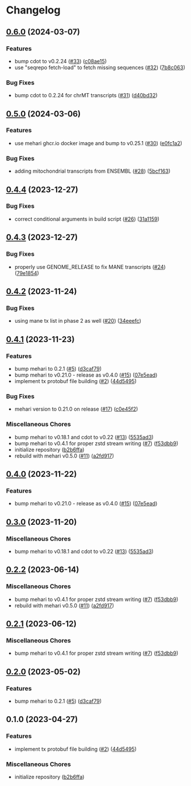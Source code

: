 # Changelog

## [0.6.0](https://github.com/varfish-org/mehari-data-tx/compare/v0.5.0...v0.6.0) (2024-03-07)


### Features

* bump cdot to v0.2.24 ([#33](https://github.com/varfish-org/mehari-data-tx/issues/33)) ([c08ae15](https://github.com/varfish-org/mehari-data-tx/commit/c08ae15c7580000dfdee493bbcafc4d16ff6cf80))
* use "seqrepo fetch-load" to fetch missing sequences ([#32](https://github.com/varfish-org/mehari-data-tx/issues/32)) ([7b8c063](https://github.com/varfish-org/mehari-data-tx/commit/7b8c063763bce26faea9d069466f8094cb6f5731))


### Bug Fixes

* bump cdot to 0.2.24 for chrMT transcripts ([#31](https://github.com/varfish-org/mehari-data-tx/issues/31)) ([d40bd32](https://github.com/varfish-org/mehari-data-tx/commit/d40bd32296a761be058953392647217872496412))

## [0.5.0](https://github.com/varfish-org/mehari-data-tx/compare/v0.4.4...v0.5.0) (2024-03-06)


### Features

* use mehari ghcr.io docker image and bump to v0.25.1 ([#30](https://github.com/varfish-org/mehari-data-tx/issues/30)) ([e0fc1a2](https://github.com/varfish-org/mehari-data-tx/commit/e0fc1a217ec17471e8720bfa325814e01727b9c5))


### Bug Fixes

* adding mitochondrial transcripts from ENSEMBL ([#28](https://github.com/varfish-org/mehari-data-tx/issues/28)) ([5bcf163](https://github.com/varfish-org/mehari-data-tx/commit/5bcf1633226c2e932f52d99e7c8381a817777942))

## [0.4.4](https://github.com/bihealth/mehari-data-tx/compare/v0.4.3...v0.4.4) (2023-12-27)


### Bug Fixes

* correct conditional arguments in build script ([#26](https://github.com/bihealth/mehari-data-tx/issues/26)) ([31a1159](https://github.com/bihealth/mehari-data-tx/commit/31a1159c4a42adb39167ca4f69c3f5f3d077b69b))

## [0.4.3](https://github.com/bihealth/mehari-data-tx/compare/v0.4.2...v0.4.3) (2023-12-27)


### Bug Fixes

* properly use GENOME_RELEASE to fix MANE transcripts ([#24](https://github.com/bihealth/mehari-data-tx/issues/24)) ([79e1854](https://github.com/bihealth/mehari-data-tx/commit/79e18542de40057d6eeeefbe9bdff208e1b44df3))

## [0.4.2](https://github.com/bihealth/mehari-data-tx/compare/v0.4.1...v0.4.2) (2023-11-24)


### Bug Fixes

* using mane tx list in phase 2 as well ([#20](https://github.com/bihealth/mehari-data-tx/issues/20)) ([34eeefc](https://github.com/bihealth/mehari-data-tx/commit/34eeefc2008c4ca2460c628ab1061d76b839799e))

## [0.4.1](https://github.com/bihealth/mehari-data-tx/compare/v0.4.0...v0.4.1) (2023-11-23)


### Features

* bump mehari to 0.2.1 ([#5](https://github.com/bihealth/mehari-data-tx/issues/5)) ([d3caf79](https://github.com/bihealth/mehari-data-tx/commit/d3caf7992a4f7d2b169914536cff5b00ff0811f4))
* bump mehari to v0.21.0 - release as v0.4.0 ([#15](https://github.com/bihealth/mehari-data-tx/issues/15)) ([07e5ead](https://github.com/bihealth/mehari-data-tx/commit/07e5ead23b5137b210a85b913f58ac62a3383d7b))
* implement tx protobuf file building ([#2](https://github.com/bihealth/mehari-data-tx/issues/2)) ([44d5495](https://github.com/bihealth/mehari-data-tx/commit/44d549596ef66fc7303529e2b6077fc6b508ba74))


### Bug Fixes

* mehari version to 0.21.0 on release ([#17](https://github.com/bihealth/mehari-data-tx/issues/17)) ([c0e45f2](https://github.com/bihealth/mehari-data-tx/commit/c0e45f24fc7732014c920ff94a84f3b686c78ffd))


### Miscellaneous Chores

* bump mehari to v0.18.1 and cdot to v0.22 ([#13](https://github.com/bihealth/mehari-data-tx/issues/13)) ([5535ad3](https://github.com/bihealth/mehari-data-tx/commit/5535ad301e27ec92d92a75e01db003389fdd47fc))
* bump mehari to v0.4.1 for proper zstd stream writing ([#7](https://github.com/bihealth/mehari-data-tx/issues/7)) ([f53dbb9](https://github.com/bihealth/mehari-data-tx/commit/f53dbb903fb4591854745229d12db50869796b14))
* initialize repository ([b2b6ffa](https://github.com/bihealth/mehari-data-tx/commit/b2b6ffa53f762f2f9cc4e332ae2e3aba462b99c8))
* rebuild with mehari v0.5.0 ([#11](https://github.com/bihealth/mehari-data-tx/issues/11)) ([a2fd917](https://github.com/bihealth/mehari-data-tx/commit/a2fd917ca7b28cf2a491dc78e4652c232a05008a))

## [0.4.0](https://github.com/bihealth/mehari-data-tx/compare/v0.3.0...v0.4.0) (2023-11-22)


### Features

* bump mehari to v0.21.0 - release as v0.4.0 ([#15](https://github.com/bihealth/mehari-data-tx/issues/15)) ([07e5ead](https://github.com/bihealth/mehari-data-tx/commit/07e5ead23b5137b210a85b913f58ac62a3383d7b))

## [0.3.0](https://github.com/bihealth/mehari-data-tx/compare/v0.2.2...v0.3.0) (2023-11-20)


### Miscellaneous Chores

* bump mehari to v0.18.1 and cdot to v0.22 ([#13](https://github.com/bihealth/mehari-data-tx/issues/13)) ([5535ad3](https://github.com/bihealth/mehari-data-tx/commit/5535ad301e27ec92d92a75e01db003389fdd47fc))

## [0.2.2](https://github.com/bihealth/mehari-data-tx/compare/v0.2.0...v0.2.2) (2023-06-14)


### Miscellaneous Chores

* bump mehari to v0.4.1 for proper zstd stream writing ([#7](https://github.com/bihealth/mehari-data-tx/issues/7)) ([f53dbb9](https://github.com/bihealth/mehari-data-tx/commit/f53dbb903fb4591854745229d12db50869796b14))
* rebuild with mehari v0.5.0 ([#11](https://github.com/bihealth/mehari-data-tx/issues/11)) ([a2fd917](https://github.com/bihealth/mehari-data-tx/commit/a2fd917ca7b28cf2a491dc78e4652c232a05008a))

## [0.2.1](https://github.com/bihealth/mehari-data-tx/compare/v0.2.0...v0.2.1) (2023-06-12)


### Miscellaneous Chores

* bump mehari to v0.4.1 for proper zstd stream writing ([#7](https://github.com/bihealth/mehari-data-tx/issues/7)) ([f53dbb9](https://github.com/bihealth/mehari-data-tx/commit/f53dbb903fb4591854745229d12db50869796b14))

## [0.2.0](https://github.com/bihealth/mehari-data-tx/compare/v0.1.0...v0.2.0) (2023-05-02)


### Features

* bump mehari to 0.2.1 ([#5](https://github.com/bihealth/mehari-data-tx/issues/5)) ([d3caf79](https://github.com/bihealth/mehari-data-tx/commit/d3caf7992a4f7d2b169914536cff5b00ff0811f4))

## 0.1.0 (2023-04-27)


### Features

* implement tx protobuf file building ([#2](https://github.com/bihealth/mehari-data-tx/issues/2)) ([44d5495](https://github.com/bihealth/mehari-data-tx/commit/44d549596ef66fc7303529e2b6077fc6b508ba74))


### Miscellaneous Chores

* initialize repository ([b2b6ffa](https://github.com/bihealth/mehari-data-tx/commit/b2b6ffa53f762f2f9cc4e332ae2e3aba462b99c8))
